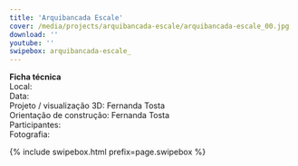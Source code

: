```yaml
---
title: 'Arquibancada Escale'
cover: /media/projects/arquibancada-escale/arquibancada-escale_00.jpg
download: ''
youtube: ''
swipebox: arquibancada-escale_
---
```

**Ficha técnica**  
Local:  
Data:  
Projeto / visualização 3D: Fernanda Tosta  
Orientação de construção: Fernanda Tosta  
Participantes:  
Fotografia:  

{% include swipebox.html prefix=page.swipebox %}
